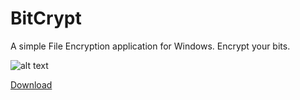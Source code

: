 # BitCrypt
A simple File Encryption application for Windows. Encrypt your bits.

![alt text](https://raw.githubusercontent.com/Nazgul07/BitCrypt/master/Screenshot.PNG "ScreenShot")


[Download](https://github.com/Nazgul07/BitCrypt/releases/download/v0.0.1/BitCrypt_Setup.exe)
